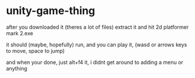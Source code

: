 # unity-game-thing

after you downloaded it (theres a lot of files) extract it and hit 2d platformer mark 2.exe

it should (maybe, hopefully) run, and you can play it, (wasd or arrows keys to move, space to jump)

and when your done, just alt+f4 it, i didnt get around to adding a menu or anything
